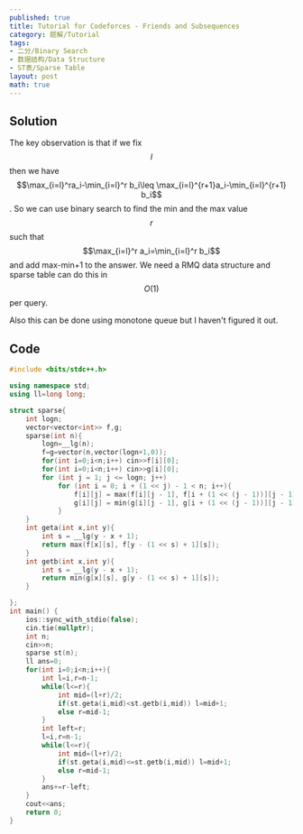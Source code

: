 ```yaml
---
published: true
title: Tutorial for Codeforces - Friends and Subsequences
category: 题解/Tutorial
tags:
- 二分/Binary Search
- 数据结构/Data Structure
- ST表/Sparse Table
layout: post
math: true
---
```


<!-- more -->
## Solution

The key observation is that if we fix $$l$$ then we have $$\max_{i=l}^ra_i-\min_{i=l}^r b_i\leq \max_{i=l}^{r+1}a_i-\min_{i=l}^{r+1} b_i$$. So we can use binary search to find the min and the max value $$r$$ such that $$\max_{i=l}^r a_i=\min_{i=l}^r b_i$$ and add max-min+1 to the answer. We need a RMQ data structure and sparse table can do this in $$O(1)$$ per query.

Also this can be done using monotone queue but I haven't figured it out.

## Code
```cpp
#include <bits/stdc++.h>

using namespace std;
using ll=long long;

struct sparse{
    int logn;
    vector<vector<int>> f,g;
    sparse(int n){
        logn=__lg(n);
        f=g=vector(n,vector(logn+1,0));
        for(int i=0;i<n;i++) cin>>f[i][0];
        for(int i=0;i<n;i++) cin>>g[i][0];
        for (int j = 1; j <= logn; j++)
            for (int i = 0; i + (1 << j) - 1 < n; i++){
                f[i][j] = max(f[i][j - 1], f[i + (1 << (j - 1))][j - 1]);
                g[i][j] = min(g[i][j - 1], g[i + (1 << (j - 1))][j - 1]);
            }
    }
    int geta(int x,int y){
        int s = __lg(y - x + 1);
        return max(f[x][s], f[y - (1 << s) + 1][s]);
    }
    int getb(int x,int y){
        int s = __lg(y - x + 1);
        return min(g[x][s], g[y - (1 << s) + 1][s]);
    }

};
int main() {
    ios::sync_with_stdio(false);
    cin.tie(nullptr);
    int n;
    cin>>n;
    sparse st(n);
    ll ans=0;
    for(int i=0;i<n;i++){
        int l=i,r=n-1;
        while(l<=r){
            int mid=(l+r)/2;
            if(st.geta(i,mid)<st.getb(i,mid)) l=mid+1;
            else r=mid-1;
        }
        int left=r;
        l=i,r=n-1;
        while(l<=r){
            int mid=(l+r)/2;
            if(st.geta(i,mid)<=st.getb(i,mid)) l=mid+1;
            else r=mid-1;
        }
        ans+=r-left;
    }
    cout<<ans;
    return 0;
}
```
